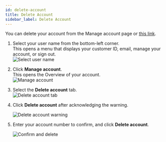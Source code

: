 ```yaml
---
id: delete-account
title: Delete Account
sidebar_label: Delete Account
---
```


You can delete your account from the Manage account page or [this link](https://console.vectara.com/console/profile/deleteAccount).

1. Select your user name from the bottom-left corner.  
   This opens a menu that displays your customer ID, email, manage your account, 
   or sign out.  
   ![Select user name](/img/select-user-name.png)

2. Click **Manage account**.  
   This opens the Overview of your account.  
   ![Manage account](/img/click-manage-account.png)
3. Select the **Delete account** tab.  
   ![Delete account tab](/img/delete-account-tab.png)

4. Click **Delete account** after acknowledging the warning.  
   
   ![Delete account warning](/img/delete-account-warning.png)
5. Enter your account number to confirm, and click **Delete account**.  
   
   ![Confirm and delete](/img/confirm-and-delete.png)
   

